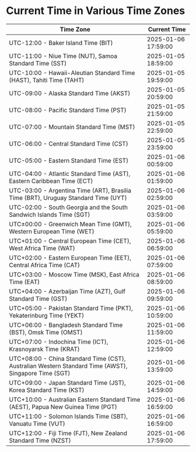 # Current Time in Various Time Zones

| Time Zone | Current Time |
|-----------|--------------|
| UTC-12:00 - Baker Island Time (BIT) | 2025-01-06 17:59:00 |
| UTC-11:00 - Niue Time (NUT), Samoa Standard Time (SST) | 2025-01-05 18:59:00 |
| UTC-10:00 - Hawaii-Aleutian Standard Time (HAST), Tahiti Time (TAHT) | 2025-01-05 19:59:00 |
| UTC-09:00 - Alaska Standard Time (AKST) | 2025-01-05 20:59:00 |
| UTC-08:00 - Pacific Standard Time (PST) | 2025-01-05 21:59:00 |
| UTC-07:00 - Mountain Standard Time (MST) | 2025-01-05 22:59:00 |
| UTC-06:00 - Central Standard Time (CST) | 2025-01-05 23:59:00 |
| UTC-05:00 - Eastern Standard Time (EST) | 2025-01-06 00:59:00 |
| UTC-04:00 - Atlantic Standard Time (AST), Eastern Caribbean Time (ECT) | 2025-01-06 01:59:00 |
| UTC-03:00 - Argentina Time (ART), Brasília Time (BRT), Uruguay Standard Time (UYT) | 2025-01-06 02:59:00 |
| UTC-02:00 - South Georgia and the South Sandwich Islands Time (SGT) | 2025-01-06 03:59:00 |
| UTC±00:00 - Greenwich Mean Time (GMT), Western European Time (WET) | 2025-01-06 05:59:00 |
| UTC+01:00 - Central European Time (CET), West Africa Time (WAT) | 2025-01-06 06:59:00 |
| UTC+02:00 - Eastern European Time (EET), Central Africa Time (CAT) | 2025-01-06 07:59:00 |
| UTC+03:00 - Moscow Time (MSK), East Africa Time (EAT) | 2025-01-06 08:59:00 |
| UTC+04:00 - Azerbaijan Time (AZT), Gulf Standard Time (GST) | 2025-01-06 09:59:00 |
| UTC+05:00 - Pakistan Standard Time (PKT), Yekaterinburg Time (YEKT) | 2025-01-06 10:59:00 |
| UTC+06:00 - Bangladesh Standard Time (BST), Omsk Time (OMST) | 2025-01-06 11:59:00 |
| UTC+07:00 - Indochina Time (ICT), Krasnoyarsk Time (KRAT) | 2025-01-06 12:59:00 |
| UTC+08:00 - China Standard Time (CST), Australian Western Standard Time (AWST), Singapore Time (SGT) | 2025-01-06 13:59:00 |
| UTC+09:00 - Japan Standard Time (JST), Korea Standard Time (KST) | 2025-01-06 14:59:00 |
| UTC+10:00 - Australian Eastern Standard Time (AEST), Papua New Guinea Time (PGT) | 2025-01-06 16:59:00 |
| UTC+11:00 - Solomon Islands Time (SBT), Vanuatu Time (VUT) | 2025-01-06 16:59:00 |
| UTC+12:00 - Fiji Time (FJT), New Zealand Standard Time (NZST) | 2025-01-06 17:59:00 |
